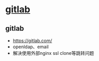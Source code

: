# [gitlab](https://github.com/chaiyd/docker/tree/master/gitlab)

## gitlab
- https://gitlab.com/
- openldap、email
- 解决使用外部nginx ssl clone等跳转问题